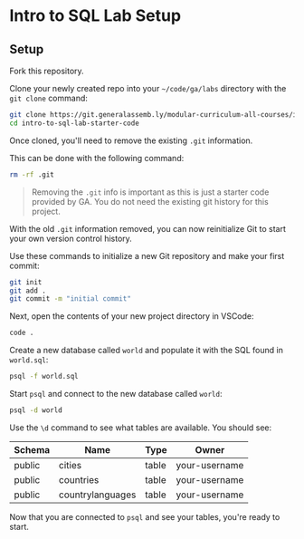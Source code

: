 <h1>
  <span class="headline">Intro to SQL Lab</span>
  <span class="subhead">Setup</span>
</h1>

## Setup

Fork this repository.

Clone your newly created repo into your `~/code/ga/labs` directory with the `git clone` command:

```bash
git clone https://git.generalassemb.ly/modular-curriculum-all-courses/intro-to-sql-lab-starter-code.git
cd intro-to-sql-lab-starter-code
```


Once cloned, you'll need to remove the existing `.git` information.

This can be done with the following command:

```bash
rm -rf .git
```

> Removing the `.git` info is important as this is just a starter code provided by GA. You do not need the existing git history for this project.

With the old `.git` information removed, you can now reinitialize Git to start your own version control history.

Use these commands to initialize a new Git repository and make your first commit:

```bash
git init
git add .
git commit -m "initial commit"
```

Next, open the contents of your new project directory in VSCode:

```bash
code .
```

Create a new database called `world` and populate it with the SQL found in `world.sql`:

```bash
psql -f world.sql
```

Start `psql` and connect to the new database called `world`:

```bash
psql -d world
```

Use the `\d` command to see what tables are available. You should see:

| Schema | Name             | Type  | Owner         |
| ------ | ---------------- | ----- | ------------- |
| public | cities           | table | your-username |
| public | countries        | table | your-username |
| public | countrylanguages | table | your-username |

Now that you are connected to `psql` and see your tables, you're ready to start.
